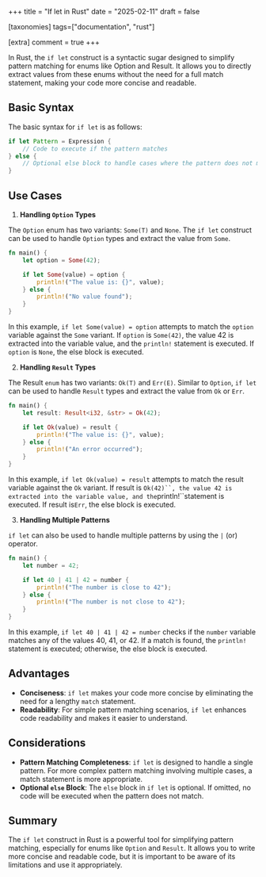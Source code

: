 +++
title = "If let in Rust"
date = "2025-02-11"
draft = false

[taxonomies]
tags=["documentation", "rust"]

[extra]
comment = true
+++

In Rust, the `if let` construct is a syntactic sugar designed to simplify pattern matching for enums like Option and Result. It allows you to directly extract values from these enums without the need for a full match statement, making your code more concise and readable.

## Basic Syntax

The basic syntax for `if let` is as follows:

```rust
if let Pattern = Expression {
    // Code to execute if the pattern matches
} else {
    // Optional else block to handle cases where the pattern does not match
}
```

## Use Cases

1. **Handling `Option` Types**

The `Option` enum has two variants: `Some(T)` and `None`. The `if let` construct can be used to handle `Option` types and extract the value from `Some`.

```rust
fn main() {
    let option = Some(42);

    if let Some(value) = option {
        println!("The value is: {}", value);
    } else {
        println!("No value found");
    }
}
```

In this example, `if let Some(value) = option` attempts to match the `option` variable against the `Some` variant. If `option` is `Some(42)`, the value 42 is extracted into the variable value, and the `println!` statement is executed. If `option` is `None`, the else block is executed.

2. **Handling `Result` Types**

The Result `enum` has two variants: `Ok(T)` and `Err(E)`. Similar to `Option`, `if let` can be used to handle `Result` types and extract the value from `Ok` or `Err`.

```rust
fn main() {
    let result: Result<i32, &str> = Ok(42);

    if let Ok(value) = result {
        println!("The value is: {}", value);
    } else {
        println!("An error occurred");
    }
}
```

In this example, `if let Ok(value) = result` attempts to match the result variable against the `Ok` variant. If result is `Ok(42)``, the value 42 is extracted into the variable value, and the`println!``statement is executed. If result is`Err`, the else block is executed.

3. **Handling Multiple Patterns**

`if let` can also be used to handle multiple patterns by using the `|` (or) operator.

```rust
fn main() {
    let number = 42;

    if let 40 | 41 | 42 = number {
        println!("The number is close to 42");
    } else {
        println!("The number is not close to 42");
    }
}
```

In this example, `if let 40 | 41 | 42 = number` checks if the `number` variable matches any of the values 40, 41, or 42. If a match is found, the `println!` statement is executed; otherwise, the else block is executed.

## Advantages

- **Conciseness**: `if let` makes your code more concise by eliminating the need for a lengthy `match` statement.
- **Readability**: For simple pattern matching scenarios, `if let` enhances code readability and makes it easier to understand.

## Considerations

- **Pattern Matching Completeness**: `if let` is designed to handle a single pattern. For more complex pattern matching involving multiple cases, a match statement is more appropriate.
- **Optional `else` Block**: The `else` block in `if let` is optional. If omitted, no code will be executed when the pattern does not match.

## Summary

The `if let` construct in Rust is a powerful tool for simplifying pattern matching, especially for enums like `Option` and `Result`. It allows you to write more concise and readable code, but it is important to be aware of its limitations and use it appropriately.
